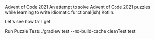 Advent of Code 2021
An attempt to solve Advent of Code 2021 puzzles while learning to write idiomatic functional(ish) Kotlin.

Let's see how far I get.

Run Puzzle Tests
./gradlew test --no-build-cache cleanTest test